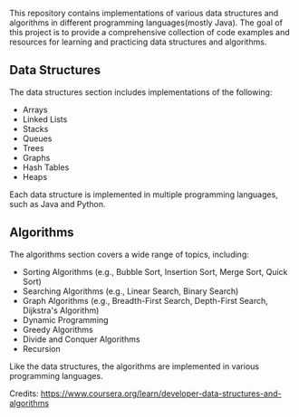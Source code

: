 This repository contains implementations of various data structures and algorithms in different programming languages(mostly Java). The goal of this project is to provide a comprehensive collection of code examples and resources for learning and practicing data structures and algorithms.

## Data Structures
The data structures section includes implementations of the following:

* Arrays
* Linked Lists
* Stacks
* Queues
* Trees
* Graphs
* Hash Tables
* Heaps

Each data structure is implemented in multiple programming languages, such as Java and Python.

## Algorithms
The algorithms section covers a wide range of topics, including:

* Sorting Algorithms (e.g., Bubble Sort, Insertion Sort, Merge Sort, Quick Sort)
* Searching Algorithms (e.g., Linear Search, Binary Search)
* Graph Algorithms (e.g., Breadth-First Search, Depth-First Search, Dijkstra's Algorithm)
* Dynamic Programming
* Greedy Algorithms
* Divide and Conquer Algorithms
* Recursion

Like the data structures, the algorithms are implemented in various programming languages.

Credits: 
https://www.coursera.org/learn/developer-data-structures-and-algorithms


